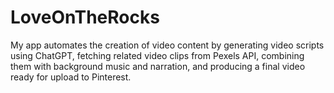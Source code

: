 # LoveOnTheRocks
 My app automates the creation of video content by generating video scripts using ChatGPT, fetching related video clips from Pexels API, combining them with background music and narration, and producing a final video ready for upload to Pinterest.
